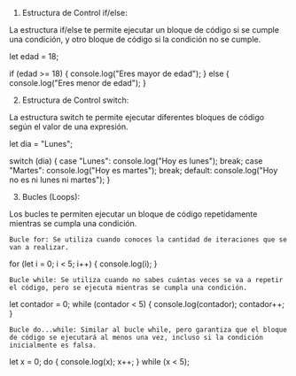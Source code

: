 1. Estructura de Control if/else:

La estructura if/else te permite ejecutar un bloque de código si se cumple una condición, y otro bloque de código si la condición no se cumple.



let edad = 18;

if (edad >= 18) {
    console.log("Eres mayor de edad");
} else {
    console.log("Eres menor de edad");
}

2. Estructura de Control switch:

La estructura switch te permite ejecutar diferentes bloques de código según el valor de una expresión.



let dia = "Lunes";

switch (dia) {
    case "Lunes":
        console.log("Hoy es lunes");
        break;
    case "Martes":
        console.log("Hoy es martes");
        break;
    default:
        console.log("Hoy no es ni lunes ni martes");
}

3. Bucles (Loops):

Los bucles te permiten ejecutar un bloque de código repetidamente mientras se cumpla una condición.

    Bucle for: Se utiliza cuando conoces la cantidad de iteraciones que se van a realizar.



for (let i = 0; i < 5; i++) {
    console.log(i);
}

    Bucle while: Se utiliza cuando no sabes cuántas veces se va a repetir el código, pero se ejecuta mientras se cumpla una condición.



let contador = 0;
while (contador < 5) {
    console.log(contador);
    contador++;
}

    Bucle do...while: Similar al bucle while, pero garantiza que el bloque de código se ejecutará al menos una vez, incluso si la condición inicialmente es falsa.



let x = 0;
do {
    console.log(x);
    x++;
} while (x < 5);